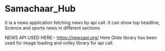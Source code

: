 # Samachaar_Hub
It ia a news application fetching news by api call.
It can show top headline, Science and sports news in different sections.


NEWS API USED HERE:- https://newsapi.org/
Here Glide library has been used for image loading and volley library for api call.
